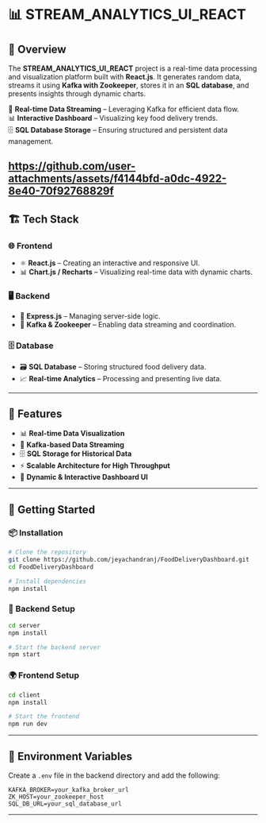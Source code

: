 # 📊 STREAM_ANALYTICS_UI_REACT

## 🚀 Overview
The **STREAM_ANALYTICS_UI_REACT** project is a real-time data processing and visualization platform built with **React.js**. It generates random data, streams it using **Kafka with Zookeeper**, stores it in an **SQL database**, and presents insights through dynamic charts.

📡 **Real-time Data Streaming** – Leveraging Kafka for efficient data flow.  
📊 **Interactive Dashboard** – Visualizing key food delivery trends.  
🗄️ **SQL Database Storage** – Ensuring structured and persistent data management.  

https://github.com/user-attachments/assets/f4144bfd-a0dc-4922-8e40-70f92768829f
---

## 🏗️ Tech Stack

### 🌐 Frontend
- ⚛️ **React.js** – Creating an interactive and responsive UI.
- 📊 **Chart.js / Recharts** – Visualizing real-time data with dynamic charts.

### 🖥️ Backend
- 🚀 **Express.js** – Managing server-side logic.
- 🔄 **Kafka & Zookeeper** – Enabling data streaming and coordination.

### 🗄️ Database
- 🗃️ **SQL Database** – Storing structured food delivery data.
- 📈 **Real-time Analytics** – Processing and presenting live data.

---

## 📌 Features
- 📊 **Real-time Data Visualization**
- 📡 **Kafka-based Data Streaming**
- 🗄️ **SQL Storage for Historical Data**
- ⚡ **Scalable Architecture for High Throughput**
- 🚀 **Dynamic & Interactive Dashboard UI**

---

## 🚀 Getting Started

### 📦 Installation
```bash
# Clone the repository
git clone https://github.com/jeyachandranj/FoodDeliveryDashboard.git
cd FoodDeliveryDashboard

# Install dependencies
npm install
```

### 🔧 Backend Setup
```bash
cd server
npm install

# Start the backend server
npm start
```

### 🌍 Frontend Setup
```bash
cd client
npm install

# Start the frontend
npm run dev
```

---

## 🔑 Environment Variables
Create a `.env` file in the backend directory and add the following:
```env
KAFKA_BROKER=your_kafka_broker_url
ZK_HOST=your_zookeeper_host
SQL_DB_URL=your_sql_database_url
```

---


